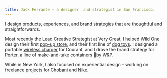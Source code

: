 ```yaml
---
title: Jack Ferrante – a designer  and strategist in San Francisco.
---
```

I design products, experiences, and brand strategies that are thoughtful and straightforwards.

Most recently the Lead Creative Strategist at Very Great, I helped Wild One design their first [pop-up&nbsp;store](https://wonderful-rosalind-0681a8.netlify.com/projects/wild-one-toys.md), and their first line of [dog&nbsp;toys](/projects/wild-one-toys.md). I designed a portable [wireless](/projects/courant-carry.md)[&nbsp;](/projects/wild-one-toys.md)[charger](/projects/courant-carry.md) for Courant, and I drove the brand strategy for [Porter](/projects/w-p-porter.md), a line of make-and-take containers by W&P.

While in New York, I also focused on experiential design – working on freelance projects for [Chobani](/projects/chobani.md) and [Nike](/projects/nike.md).
